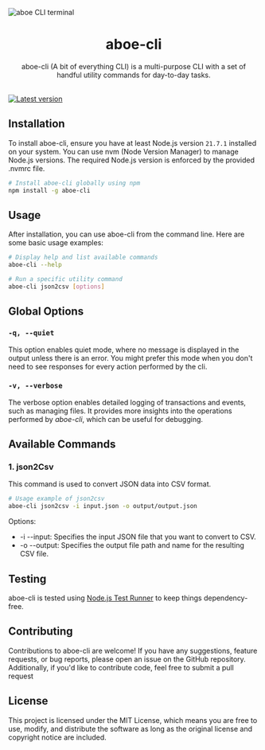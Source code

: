 ![aboe CLI terminal](/docs/images/hero.png)


<p align="center">
	<h1 align="center"><b>aboe-cli </b></h1>
</p>

<p align="center">
    aboe-cli (A bit of everything CLI) is a multi-purpose CLI with a set of handful utility commands for day-to-day tasks.
    <br />
    <br />
</p>

[![Latest version](https://img.shields.io/npm/v/aboe-cli.svg?style=flat&label=npm%20package&color=%234B78E6&logo=&logoColor=white)](https://www.npmjs.com/package/aboe-cli)


## Installation

To install aboe-cli, ensure you have at least Node.js version `21.7.1` installed on your system. You can use nvm (Node Version Manager) to manage Node.js versions. The required Node.js version is enforced by the provided .nvmrc file.

```bash
# Install aboe-cli globally using npm
npm install -g aboe-cli
```

## Usage

After installation, you can use aboe-cli from the command line. Here are some basic usage examples:

```bash
# Display help and list available commands
aboe-cli --help

# Run a specific utility command
aboe-cli json2csv [options]
```

## Global Options

### `-q, --quiet`

This option enables quiet mode, where no message is displayed in the output unless there is an error. You might prefer this mode when you don't need to see responses for every action performed by the cli.

### `-v, --verbose`

The verbose option enables detailed logging of transactions and events, such as managing files. It provides more insights into the operations performed by *aboe-cli*, which can be useful for debugging.

## Available Commands

### 1. json2Csv

This command is used to convert JSON data into CSV format.

```bash
# Usage example of json2csv
aboe-cli json2csv -i input.json -o output/output.json
```

Options:

- -i --input: Specifies the input JSON file that you want to convert to CSV.
- -o --output: Specifies the output file path and name for the resulting CSV file.

## Testing

aboe-cli is tested using [Node.js Test Runner](https://nodejs.org/api/test.html#test-runner) to keep things dependency-free.

## Contributing

Contributions to aboe-cli are welcome! If you have any suggestions, feature requests, or bug reports, please open an issue on the GitHub repository. Additionally, if you'd like to contribute code, feel free to submit a pull request

## License
This project is licensed under the MIT License, which means you are free to use, modify, and distribute the software as long as the original license and copyright notice are included.